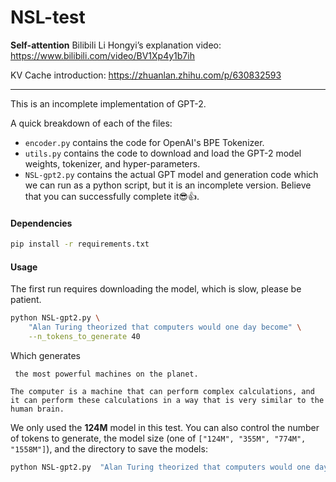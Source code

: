 # NSL-test
**Self-attention** Bilibili Li Hongyi’s explanation video: https://www.bilibili.com/video/BV1Xp4y1b7ih

KV Cache introduction: https://zhuanlan.zhihu.com/p/630832593

---

This is an incomplete implementation of GPT-2. 

A quick breakdown of each of the files:

* `encoder.py` contains the code for OpenAI's BPE Tokenizer.
* `utils.py` contains the code to download and load the GPT-2 model weights, tokenizer, and hyper-parameters.
* `NSL-gpt2.py` contains the actual GPT model and generation code which we can run as a python script, but it is an incomplete version. Believe that you can successfully complete it😎👍.

#### Dependencies
```bash
pip install -r requirements.txt
```
#### Usage

The first run requires downloading the model, which is slow, please be patient.

```bash
python NSL-gpt2.py \
    "Alan Turing theorized that computers would one day become" \
    --n_tokens_to_generate 40
```

Which generates

```
 the most powerful machines on the planet.

The computer is a machine that can perform complex calculations, and it can perform these calculations in a way that is very similar to the human brain.
```

We only used the **124M** model in this test. You can also control the number of tokens to generate, the model size (one of `["124M", "355M", "774M", "1558M"]`), and the directory to save the models:

```bash
python NSL-gpt2.py  "Alan Turing theorized that computers would one day become"   --n_tokens_to_generate 40  --model_size "124M" --models_dir "models"
```
